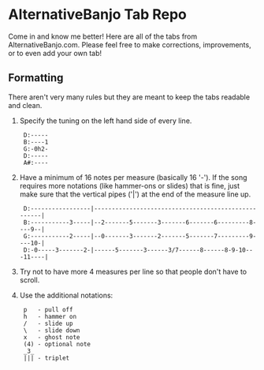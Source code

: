 AlternativeBanjo Tab Repo
=========================

Come in and know me better! Here are all of the tabs from
AlternativeBanjo.com. Please feel free to make corrections,
improvements, or to even add your own tab!

Formatting
----------

There aren't very many rules but they are meant to keep the tabs
readable and clean.

1. Specify the tuning on the left hand side of every line.

        D:-----
        B:----1
        G:-0h2-
        D:-----
        A#:----

2. Have a minimum of 16 notes per measure (basically 16 '-'). If the
   song requires more notations (like hammer-ons or slides) that is
fine, just make sure that the vertical pipes ('|') at the end of the
measure line up.

        D:-----------------|----------------------------------------------------|
        B:-----------3-----|--2-------5-------3-------6-------6---------8----9--|
        G:-----------2-----|--0-------3-------2-------5-------7---------9----10-|
        D:-0-----3-------2-|------5-------3------3/7------8------8-9-10---11----|

3. Try not to have more 4 measures per line so that people don't have to
   scroll.

4. Use the additional notations:

        p   - pull off
        h   - hammer on
        /   - slide up
        \   - slide down
        x   - ghost note
        (4) - optional note
        _3_
        ||| - triplet
